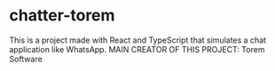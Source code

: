 # chatter-torem
This is a project made with React and TypeScript that simulates a chat application like WhatsApp. MAIN CREATOR OF THIS PROJECT: Torem Software
